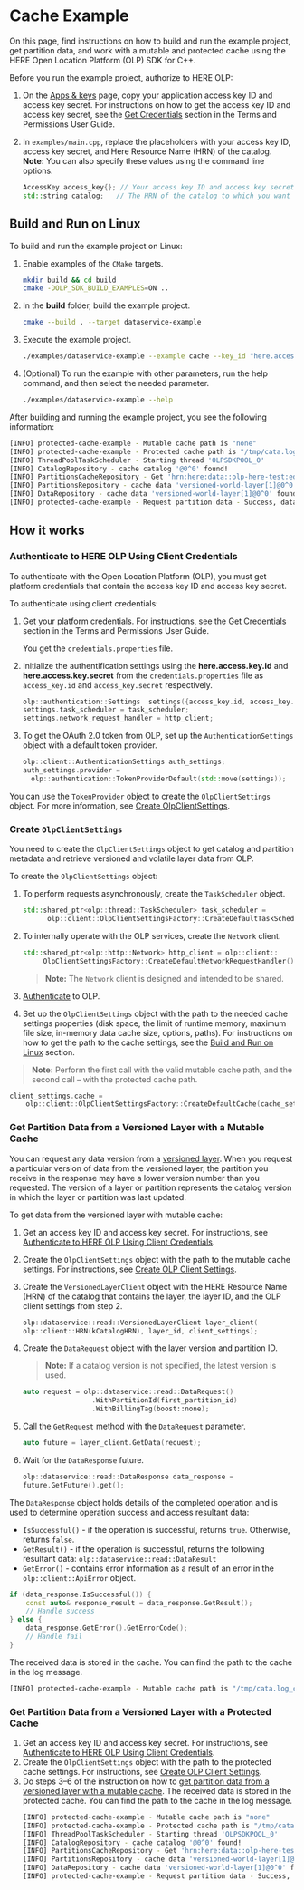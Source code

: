 # Cache Example

On this page, find instructions on how to build and run the example project, get partition data, and work with a mutable and protected cache using the HERE Open Location Platform (OLP) SDK for C++.

Before you run the example project, authorize to HERE OLP:

1. On the [Apps & keys](https://platform.here.com/admin/apps) page, copy your application access key ID and access key secret.
   For instructions on how to get the access key ID and access key secret, see the [Get Credentials](https://developer.here.com/olp/documentation/access-control/user-guide/topics/get-credentials.html) section in the Terms and Permissions User Guide.

2. In `examples/main.cpp`, replace the placeholders with your access key ID, access key secret, and Here Resource Name (HRN) of the catalog.
   **Note:**  You can also specify these values using the command line options.
   ```cpp
   AccessKey access_key{}; // Your access key ID and access key secret.
   std::string catalog;   // The HRN of the catalog to which you want to publish data.
   ```

## <a name="build"></a>Build and Run on Linux

To build and run the example project on Linux:

1. Enable examples of the `CMake` targets.

   ```bash
   mkdir build && cd build
   cmake -DOLP_SDK_BUILD_EXAMPLES=ON ..
   ```

2. In the **build** folder, build the example project.

   ```bash
   cmake --build . --target dataservice-example
   ```

3. Execute the example project.

   ```bash
   ./examples/dataservice-example --example cache --key_id "here.access.key.id" --key_secret "here.access.key.secret" --catalog "catalog"
   ```

4. (Optional) To run the example with other parameters, run the help command, and then select the needed parameter.
   ```bash
   ./examples/dataservice-example --help
   ```

After building and running the example project, you see the following information:

```bash
[INFO] protected-cache-example - Mutable cache path is "none"
[INFO] protected-cache-example - Protected cache path is "/tmp/cata.log_client_example/cache"
[INFO] ThreadPoolTaskScheduler - Starting thread 'OLPSDKPOOL_0'
[INFO] CatalogRepository - cache catalog '@0^0' found!
[INFO] PartitionsCacheRepository - Get 'hrn:here:data::olp-here-test:edge-example-catalog::versioned-world-layer::1::0::partition'
[INFO] PartitionsRepository - cache data 'versioned-world-layer[1]@0^0' found!
[INFO] DataRepository - cache data 'versioned-world-layer[1]@0^0' found!
[INFO] protected-cache-example - Request partition data - Success, data size - 3375
```

## How it works

### <a name="authenticate-to-here-olp-using-client-credentials"></a>Authenticate to HERE OLP Using Client Credentials

To authenticate with the Open Location Platform (OLP), you must get platform credentials that contain the access key ID and access key secret.

To authenticate using client credentials:

1. Get your platform credentials. For instructions, see the [Get Credentials](https://developer.here.com/olp/documentation/access-control/user-guide/topics/get-credentials.html) section in the Terms and Permissions User Guide.

   You get the `credentials.properties` file.

2. Initialize the authentification settings using the **here.access.key.іd** and **here.access.key.secret** from the `credentials.properties` file as `access_key.id` and `access_key.secret` respectively.

   ```cpp
   olp::authentication::Settings  settings({access_key.id, access_key.secret});
   settings.task_scheduler = task_scheduler;
   settings.network_request_handler = http_client;
   ```

3. To get the OAuth 2.0 token from OLP, set up the `AuthenticationSettings` object with a default token provider.

   ```cpp
   olp::client::AuthenticationSettings auth_settings;
   auth_settings.provider =
     olp::authentication::TokenProviderDefault(std::move(settings));
   ```

You can use the `TokenProvider` object to create the `OlpClientSettings` object. For more information, see [Create OlpClientSettings](#create-olpclientsettings).

### <a name="create-olpclientsettings"></a>Create `OlpClientSettings`

You need to create the `OlpClientSettings` object to get catalog and partition metadata and retrieve versioned and volatile layer data from OLP.

To create the `OlpClientSettings` object:

1. To perform requests asynchronously, create the `TaskScheduler` object.

   ```cpp
   std::shared_ptr<olp::thread::TaskScheduler> task_scheduler =
         olp::client::OlpClientSettingsFactory::CreateDefaultTaskScheduler(1u);
   ```

2. To internally operate with the OLP services, create the `Network` client.

   ```cpp
   std::shared_ptr<olp::http::Network> http_client = olp::client::
        OlpClientSettingsFactory::CreateDefaultNetworkRequestHandler();
   ```

   > **Note:** The `Network` client is designed and intended to be shared.

3. [Authenticate](#authenticate-to-here-olp-using-client-credentials) to OLP.

4. Set up the `OlpClientSettings` object with the path to the needed cache settings properties (disk space, the limit of runtime memory, maximum file size, in-memory data cache size, options, paths).
  For instructions on how to get the path to the cache settings, see the [Build and Run on Linux](#build) section.
  > **Note:** Perform the first call with the valid mutable cache path, and the second call – with the protected cache path.

   ```cpp
   client_settings.cache =
       olp::client::OlpClientSettingsFactory::CreateDefaultCache(cache_settings);
   ```

### <a name="get-partition-data-mutable"></a>Get Partition Data from a Versioned Layer with a Mutable Cache

You can request any data version from a [versioned layer](https://developer.here.com/olp/documentation/data-user-guide/portal/layers/layers.html#versioned-layers). When you request a particular version of data from the versioned layer, the partition you receive in the response may have a lower version number than you requested. The version of a layer or partition represents the catalog version in which the layer or partition was last updated.

To get data from the versioned layer with mutable cache:

1. Get an access key ID and access key secret. For instructions, see [Authenticate to HERE OLP Using Client Credentials](#authenticate-to-here-olp-using-client-credentials).

2. Create the `OlpClientSettings` object with the path to the mutable cache settings. For instructions, see [Create OLP Client Settings](#create-olpclientsettings).

3. Create the `VersionedLayerClient` object with the HERE Resource Name (HRN) of the catalog that contains the layer, the layer ID, and the OLP client settings from step 2.

   ```cpp
   olp::dataservice::read::VersionedLayerClient layer_client(
   olp::client::HRN(kCatalogHRN), layer_id, client_settings);
   ```

4. Create the `DataRequest` object with the layer version and partition ID.

   > **Note:** If a catalog version is not specified, the latest version is used.

   ```cpp
   auto request = olp::dataservice::read::DataRequest()
                    .WithPartitionId(first_partition_id)
                    .WithBillingTag(boost::none);
   ```

5. Call the `GetRequest` method with the `DataRequest` parameter.

   ```cpp
   auto future = layer_client.GetData(request);
   ```

6. Wait for the `DataResponse` future.

   ```cpp
   olp::dataservice::read::DataResponse data_response =
   future.GetFuture().get();
   ```

The `DataResponse` object holds details of the completed operation and is used to determine operation success and access resultant data:

- `IsSuccessful()` - if the operation is successful, returns `true`. Otherwise, returns `false`.
- `GetResult()` - if the operation is successful, returns the following resultant data: `olp::dataservice::read::DataResult`
- `GetError()` - contains error information as a result of an error in the `olp::client::ApiError` object.

```cpp
if (data_response.IsSuccessful()) {
    const auto& response_result = data_response.GetResult();
    // Handle success
} else {
    data_response.GetError().GetErrorCode();
    // Handle fail
}
```
The received data is stored in the cache. You can find the path to the cache in the log message.
   ```bash
   [INFO] protected-cache-example - Mutable cache path is "/tmp/cata.log_client_example/cache"
   ```
### Get Partition Data from a Versioned Layer with a Protected Cache

1. Get an access key ID and access key secret. For instructions, see [Authenticate to HERE OLP Using Client Credentials](#authenticate-to-here-olp-using-client-credentials).
2. Create the `OlpClientSettings` object with the path to the protected cache settings. For instructions, see [Create OLP Client Settings](#create-olpclientsettings).
3. Do steps 3–6 of the instruction on how to [get partition data from a versioned layer with a mutable cache](#get-partition-data-mutable).
The received data is stored in the protected cache. You can find the path to the cache in the log message.
    ```bash
    [INFO] protected-cache-example - Mutable cache path is "none"
    [INFO] protected-cache-example - Protected cache path is "/tmp/cata.log_client_example/cache"
    [INFO] ThreadPoolTaskScheduler - Starting thread 'OLPSDKPOOL_0'
    [INFO] CatalogRepository - cache catalog '@0^0' found!
    [INFO] PartitionsCacheRepository - Get 'hrn:here:data::olp-here-test:edge-example-catalog::versioned-world-layer::1::0::partition'
    [INFO] PartitionsRepository - cache data 'versioned-world-layer[1]@0^0' found!
    [INFO] DataRepository - cache data 'versioned-world-layer[1]@0^0' found!
    [INFO] protected-cache-example - Request partition data - Success, data size - 3375
    ```
